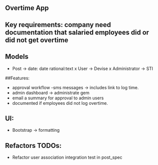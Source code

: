 ## Overtime App

## Key requirements: company need documentation that salaried employees did or did not get overtime

## Models
- Post -> date: date rational:text
x User -> Devise
x Administrator -> STI

##Features:
- approval workflow
-sms messages -> includes link to log time.
- admin dashboard -> administrate gem
- email a summary for approval to admin users
- documented if employees did not log overtime.

## UI:
- Bootstrap -> formatting

## Refactors TODOs:
- Refactor user association integration test in post_spec